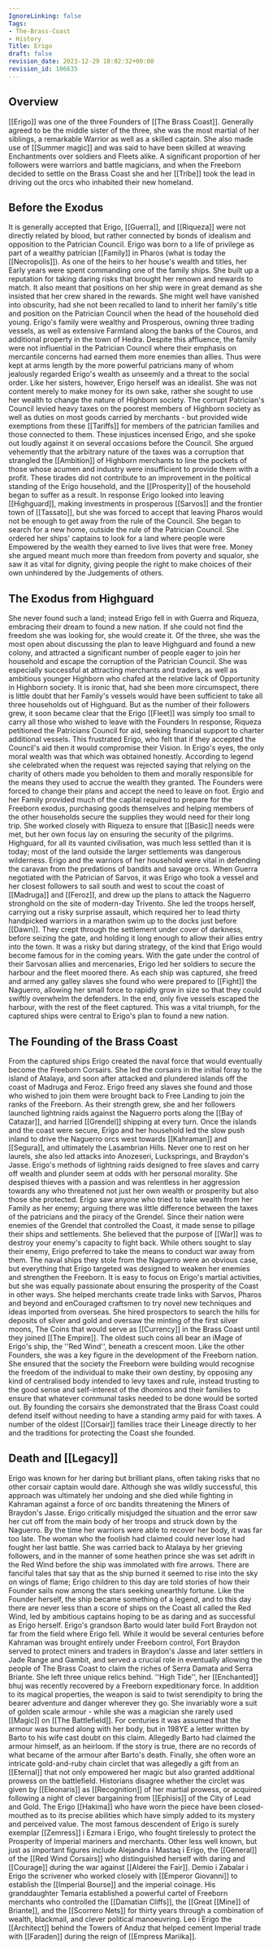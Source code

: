 ```yaml
---
IgnoreLinking: false
Tags:
- The-Brass-Coast
- History
Title: Erigo
draft: false
revision_date: 2023-12-29 18:02:32+00:00
revision_id: 106635
---
```


## Overview
[[Erigo]] was one of the three Founders of [[The Brass Coast]]. Generally agreed to be the middle sister of the three, she was the most martial of her siblings, a remarkable Warrior as well as a skilled captain. She also made use of [[Summer magic]] and was said to have been skilled at weaving Enchantments over soldiers and Fleets alike. A significant proportion of her followers were warriors and battle magicians, and when the Freeborn decided to settle on the Brass Coast she and her [[Tribe]] took the lead in driving out the orcs who inhabited their new homeland.
## Before the Exodus
It is generally accepted that Erigo, [[Guerra]], and [[Riqueza]] were not directly related by blood, but rather connected by bonds of idealism and opposition to the Patrician Council. Erigo was born to a life of privilege as part of a wealthy patrician [[Family]] in Pharos (what is today the [[Necropolis]]). As one of the heirs to her house's wealth and titles, her Early years were spent commanding one of the family ships. She built up a reputation for taking daring risks that brought her renown and rewards to match. It also meant that positions on her ship were in great demand as she insisted that her crew shared in the rewards. She might well have vanished into obscurity, had she not been recalled to land to inherit her family's title and position on the Patrician Council when the head of the household died young. 
Erigo's family were wealthy and Prosperous, owning three trading vessels, as well as extensive Farmland along the banks of the Couros, and additional property in the town of Hedra. Despite this affluence, the family were not influential in the Patrician Council where their emphasis on mercantile concerns had earned them more enemies than allies. Thus were kept at arms length by the more powerful patricians many of whom jealously regarded Erigo's wealth as unseemly and a threat to the social order. 
Like her sisters, however, Erigo herself was an idealist. She was not content merely to make money for its own sake, rather she sought to use her wealth to change the nature of Highborn society. The corrupt Patrician's Council levied heavy taxes on the poorest members of Highborn society as well as duties on most goods carried by merchants - but provided wide exemptions from these [[Tariffs]] for members of the patrician families and those connected to them. These injustices incensed Erigo, and she spoke out loudly against it on several occasions before the Council. She argued vehemently that the arbitrary nature of the taxes was a corruption that strangled the [[Ambition]] of Highborn merchants to line the pockets of those whose acumen and industry were insufficient to provide them with a profit.
These tirades did not contribute to an improvement in the political standing of the Erigo household, and the [[Prosperity]] of the household began to suffer as a result. In response Erigo looked into leaving [[Highguard]], making investments in prosperous [[Sarvos]] and the frontier town of [[Tassato]], but she was forced to accept that leaving Pharos would not be enough to get away from the rule of the Council. She began to search for a new home, outside the rule of the Patrician Council. She ordered her ships' captains to look for a land where people were Empowered by the wealth they earned to live lives that were free. Money she argued meant much more than freedom from poverty and squalor, she saw it as vital for dignity, giving people the right to make choices of their own unhindered by the Judgements of others.
## The Exodus from Highguard
She never found such a land; instead Erigo fell in with Guerra and Riqueza, embracing their dream to found a new nation. If she could not find the freedom she was looking for, she would create it. Of the three, she was the most open about discussing the plan to leave Highguard and found a new colony, and attracted a significant number of people eager to join her household and escape the corruption of the Patrician Council. She was especially successful at attracting merchants and traders, as well as ambitious younger Highborn who chafed at the relative lack of Opportunity in Highborn society. It is ironic that, had she been more circumspect, there is little doubt that her Family's vessels would have been sufficient to take all three households out of Highguard. But as the number of their followers grew, it soon became clear that the Erigo [[Fleet]] was simply too small to carry all those who wished to leave with the Founders 
In response, Riqueza petitioned the Patricians Council for aid, seeking financial support to charter additional vessels. This frustrated Erigo, who felt that if they accepted the Council's aid then it would compromise their Vision. In Erigo's eyes, the only moral wealth was that which was obtained honestly. According to legend she celebrated when the request was rejected saying that relying on the charity of others made you beholden to them and morally responsible for the means they used to accrue the wealth they granted. The Founders were forced to change their plans and accept the need to leave on foot.
Ergio and her Family provided much of the capital required to prepare for the Freeborn exodus, purchasing goods themselves and helping members of the other households secure the supplies they would need for their long trip. She worked closely with Riqueza to ensure that [[Basic]] needs were met, but her own focus lay on ensuring the security of the pilgrims. Highguard, for all its vaunted civilisation, was much less settled than it is today; most of the land outside the larger settlements was dangerous wilderness. Erigo and the warriors of her household were vital in defending the caravan from the predations of bandits and savage orcs. 
When Guerra negotiated with the Patrician of Sarvos, it was Erigo who took a vessel and her closest followers to sail south and west to scout the coast of [[Madruga]] and [[Feroz]], and drew up the plans to attack the Naguerro stronghold on the site of modern-day Trivento. She led the troops herself, carrying out a risky surprise assault, which required her to lead thirty handpicked warriors in a marathon swim up to the docks just before [[Dawn]]. They crept through the settlement under cover of darkness, before seizing the gate, and holding it long enough to allow their allies entry into the town. It was a risky but daring strategy, of the kind that Erigo would become famous for in the coming years. 
With the gate under the control of their Sarvosan allies and mercenaries, Erigo led her soldiers to secure the harbour and the fleet moored there. As each ship was captured, she freed and armed any galley slaves she found who were prepared to [[Fight]] the Naguerro, allowing her small force to rapidly grow in size so that they could swiftly overwhelm the defenders. In the end, only five vessels escaped the harbour, with the rest of the fleet captured. This was a vital triumph, for the captured ships were central to Erigo's plan to found a new nation.
## The Founding of the Brass Coast
From the captured ships Erigo created the naval force that would eventually become the Freeborn Corsairs. She led the corsairs in the initial foray to the island of Atalaya, and soon after attacked and plundered islands off the coast of Madruga and Feroz. Erigo freed any slaves she found and those who wished to join them were brought back to Free Landing to join the ranks of the Freeborn. As their strength grew, she and her followers launched lightning raids against the Naguerro ports along the [[Bay of Catazar]], and harried [[Grendel]] shipping at every turn. Once the islands and the coast were secure, Erigo and her household led the slow push inland to drive the Naguerro orcs west towards [[Kahraman]] and [[Segura]], and ultimately the Lasambrian Hills. Never one to rest on her laurels, she also led attacks into Anozeseri, Lucksprings, and Braydon's Jasse.
Erigo's methods of lightning raids designed to free slaves and carry off wealth and plunder seem at odds with her personal morality. She despised thieves with a passion and was relentless in her aggression towards any who threatened not just her own wealth or prosperity but also those she protected. Erigo saw anyone who tried to take wealth from her Family as her enemy; arguing there was little difference between the taxes of the patricians and the piracy of the Grendel. Since their nation were enemies of the Grendel that controlled the Coast, it made sense to pillage their ships and settlements. She believed that the purpose of [[War]] was to destroy your enemy's capacity to fight back. While others sought to slay their enemy, Erigo preferred to take the means to conduct war away from them. The naval ships they stole from the Naguerro were an obvious case, but everything that Erigo targeted was designed to weaken her enemies and strengthen the Freeborn. 
It is easy to focus on Erigo's martial activities, but she was equally passionate about ensuring the prosperity of the Coast in other ways. She helped merchants create trade links with Sarvos, Pharos and beyond and enCouraged craftsmen to try novel new techniques and ideas imported from overseas. She hired prospectors to search the hills for deposits of silver and gold and oversaw the minting of the first silver moons, The Coins that would serve as [[Currency]] in the Brass Coast until they joined [[The Empire]]. The oldest such coins all bear an iMage of Erigo's ship, the ''Red Wind'', beneath a crescent moon.
Like the other Founders, she was a key figure in the development of the Freeborn nation. She ensured that the society the Freeborn were building would recognise the freedom of the individual to make their own destiny, by opposing any kind of centralised body intended to levy taxes and rule, instead trusting to the good sense and self-interest of the dhomiros and their families to ensure that whatever communal tasks needed to be done would be sorted out. By founding the corsairs she demonstrated that the Brass Coast could defend itself without needing to have a standing army paid for with taxes. A number of the oldest [[Corsair]] families trace their Lineage directly to her and the traditions for protecting the Coast she founded.
## Death and [[Legacy]]
Erigo was known for her daring but brilliant plans, often taking risks that no other corsair captain would dare. Although she was wildly successful, this approach was ultimately her undoing and she died while fighting in Kahraman against a force of orc bandits threatening the Miners of Braydon's Jasse. Erigo critically misjudged the situation and the error saw her cut off from the main body of her troops and struck down by the Naguerro. By the time her warriors were able to recover her body, it was far too late. The woman who the foolish had claimed could never lose had fought her last battle. 
She was carried back to Atalaya by her grieving followers, and in the manner of some heathen prince she was set adrift in the Red Wind before the ship was immolated with fire arrows. There are fanciful tales that say that as the ship burned it seemed to rise into the sky on wings of flame; Erigo children to this day are told stories of how their Founder sails now among the stars seeking unearthly fortune. Like the Founder herself, the ship became something of a legend, and to this day there are never less than a score of ships on the Coast all called the Red Wind, led by ambitious captains hoping to be as daring and as successful as Erigo herself.
Erigo's grandson Barto would later build Fort Braydon not far from the field where Erigo fell. While it would be several centuries before Kahraman was brought entirely under Freeborn control, Fort Braydon served to protect miners and traders in Braydon's Jasse and later settlers in Jade Range and Gambit, and served a crucial role in eventually allowing the people of The Brass Coast to claim the riches of Serra Damata and Serra Briante.
She left three unique relics behind. ''High Tide'', her [[Enchanted]] bhuj was recently recovered by a Freeborn expeditionary force. In addition to its magical properties, the weapon is said to twist serendipity to bring the bearer adventure and danger wherever they go. She invariably wore a suit of golden scale armour - while she was a magician she rarely used [[Magic]] on [[The Battlefield]]. For centuries it was assumed that the armour was burned along with her body, but in 198YE a letter written by Barto to his wife cast doubt on this claim. Allegedly Barto had claimed the armour himself, as an heirloom. If the story is true, there are no records of what became of the armour after Barto's death. Finally, she often wore an intricate gold-and-ruby chain circlet that was allegedly a gift from an [[Eternal]] that not only empowered her magic but also granted additional prowess on the battlefield. Historians disagree whether the circlet was given by [[Eleonaris]] as [[Recognition]] of her martial prowess, or acquired following a night of clever bargaining from [[Ephisis]] of the City of Lead and Gold. The Erigo [[Hakima]] who have worn the piece have been closed-mouthed as to its precise abilities which have simply added to its mystery and perceived value.
The most famous descendent of Erigo is surely exemplar [[Zemress]] i Ezmara i Erigo, who fought tirelessly to protect the Prosperity of Imperial mariners and merchants. Other less well known, but just as important figures include Alejandra i Mastaq i Erigo, the [[General]] of the [[Red Wind Corsairs]] who distinguished herself with daring and [[Courage]] during the war against [[Alderei the Fair]]. Demio i Zabalar i Erigo the scrivener who worked closely with [[Emperor Giovanni]] to establish the [[Imperial Bourse]] and the imperial coinage. His granddaughter Temaria established a powerful cartel of Freeborn merchants who controlled the [[Damatian Cliffs]], the [[Great [[Mine]] of Briante]], and the [[Scorrero Nets]] for thirty years through a combination of wealth, blackmail, and clever political manoeuvring. Leo i Erigo the [[Architect]] behind the Towers of Anduz that helped cement Imperial trade with [[Faraden]] during the reign of [[Empress Mariika]].